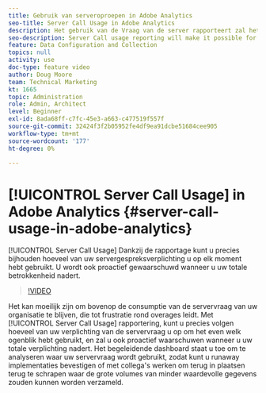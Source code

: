 ```yaml
---
title: Gebruik van serveroproepen in Adobe Analytics
seo-title: Server Call Usage in Adobe Analytics
description: Het gebruik van de Vraag van de server rapporteert zal het voor u mogelijk maken om precies te volgen hoeveel van uw verplichting van de servervraag u op om het even welk ogenblik hebt gebruikt, en zal u ook proactief waarschuwen wanneer u uw totale verplichting nadert.
seo-description: Server Call usage reporting will make it possible for you to track exactly how much of your server call commitment you’ve used at any point in time, and will also proactively alert you when you are approaching your total commitment.
feature: Data Configuration and Collection
topics: null
activity: use
doc-type: feature video
author: Doug Moore
team: Technical Marketing
kt: 1665
topic: Administration
role: Admin, Architect
level: Beginner
exl-id: 8ada68ff-c7fc-45e3-a663-c477519f557f
source-git-commit: 32424f3f2b05952fe4df9ea91dcbe51684cee905
workflow-type: tm+mt
source-wordcount: '177'
ht-degree: 0%

---
```


# [!UICONTROL Server Call Usage] in Adobe Analytics {#server-call-usage-in-adobe-analytics}

[!UICONTROL Server Call Usage] Dankzij de rapportage kunt u precies bijhouden hoeveel van uw servergespreksverplichting u op elk moment hebt gebruikt. U wordt ook proactief gewaarschuwd wanneer u uw totale betrokkenheid nadert.

>[!VIDEO](https://video.tv.adobe.com/v/23137/?quality=12)

Het kan moeilijk zijn om bovenop de consumptie van de servervraag van uw organisatie te blijven, die tot frustratie rond overages leidt. Met [!UICONTROL Server Call Usage] rapportering, kunt u precies volgen hoeveel van uw verplichting van de servervraag u op om het even welk ogenblik hebt gebruikt, en zal u ook proactief waarschuwen wanneer u uw totale verplichting nadert. Het begeleidende dashboard staat u toe om te analyseren waar uw servervraag wordt gebruikt, zodat kunt u runaway implementaties bevestigen of met collega&#39;s werken om terug in plaatsen terug te schrapen waar de grote volumes van minder waardevolle gegevens zouden kunnen worden verzameld.
